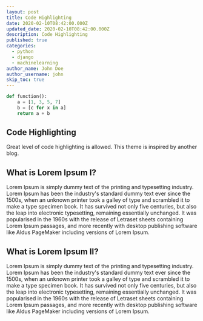 ```yaml
---
layout: post
title: Code Highlighting
date: 2020-02-10T08:42:00.000Z
updated_date: 2020-02-10T08:42:00.000Z
description: Code Highlighting
published: true
categories:
  - python
  - django
  - machinelearning
author_name: John Doe
author_username: john
skip_toc: true
---
```


```python
def function():
    a = [1, 3, 5, 7]
    b = [c for x in a]
    return a + b
```

## Code Highlighting

Great level of code highlighting is allowed. This theme is inspired by another blog.

## What is Lorem Ipsum I?

Lorem Ipsum is simply dummy text of the printing and typesetting industry. Lorem Ipsum has been the industry's standard dummy text ever since the 1500s, when an unknown printer took a galley of type and scrambled it to make a type specimen book. It has survived not only five centuries, but also the leap into electronic typesetting, remaining essentially unchanged. It was popularised in the 1960s with the release of Letraset sheets containing Lorem Ipsum passages, and more recently with desktop publishing software like Aldus PageMaker including versions of Lorem Ipsum.

## What is Lorem Ipsum II?

Lorem Ipsum is simply dummy text of the printing and typesetting industry. Lorem Ipsum has been the industry's standard dummy text ever since the 1500s, when an unknown printer took a galley of type and scrambled it to make a type specimen book. It has survived not only five centuries, but also the leap into electronic typesetting, remaining essentially unchanged. It was popularised in the 1960s with the release of Letraset sheets containing Lorem Ipsum passages, and more recently with desktop publishing software like Aldus PageMaker including versions of Lorem Ipsum.
